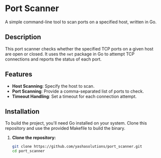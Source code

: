 # Port Scanner

A simple command-line tool to scan ports on a specified host, written in Go.

## Description

This port scanner checks whether the specified TCP ports on a given host are open or closed. It uses the `net` package in Go to attempt TCP connections and reports the status of each port.

## Features

- **Host Scanning**: Specify the host to scan.
- **Port Scanning**: Provide a comma-separated list of ports to check.
- **Timeout Handling**: Set a timeout for each connection attempt.

## Installation

To build the project, you'll need Go installed on your system. Clone this repository and use the provided Makefile to build the binary.

1. **Clone the repository:**
   ```sh
   git clone https://github.com/yashasolutions/port_scanner.git
   cd port_scanner

